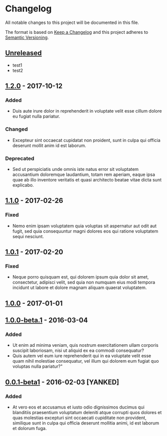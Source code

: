 # Changelog
All notable changes to this project will be documented in this file.

The format is based on [Keep a Changelog](http://keepachangelog.com/en/1.0.0/)
and this project adheres to [Semantic Versioning](http://semver.org/spec/v2.0.0.html).

## [Unreleased]
- test1
- test2

## [1.2.0] - 2017-10-12
### Added
- Duis aute irure dolor in reprehenderit in voluptate velit esse cillum dolore eu fugiat nulla pariatur.

### Changed
- Excepteur sint occaecat cupidatat non proident, sunt in culpa qui officia deserunt mollit anim id est laborum.

### Deprecated
- Sed ut perspiciatis unde omnis iste natus error sit voluptatem accusantium doloremque laudantium, totam rem aperiam, eaque ipsa quae ab illo inventore veritatis et quasi architecto beatae vitae dicta sunt explicabo.

## [1.1.0] - 2017-02-26
### Fixed
-  Nemo enim ipsam voluptatem quia voluptas sit aspernatur aut odit aut fugit, sed quia consequuntur magni dolores eos qui ratione voluptatem sequi nesciunt.

## [1.0.1] - 2017-02-20
### Fixed
- Neque porro quisquam est, qui dolorem ipsum quia dolor sit amet, consectetur, adipisci velit, sed quia non numquam eius modi tempora incidunt ut labore et dolore magnam aliquam quaerat voluptatem.

## [1.0.0] - 2017-01-01

## [1.0.0-beta.1] - 2016-03-04
### Added
- Ut enim ad minima veniam, quis nostrum exercitationem ullam corporis suscipit laboriosam, nisi ut aliquid ex ea commodi consequatur?
- Quis autem vel eum iure reprehenderit qui in ea voluptate velit esse quam nihil molestiae consequatur, vel illum qui dolorem eum fugiat quo voluptas nulla pariatur?"

## [0.0.1-beta1] - 2016-02-03 [YANKED]
### Added
- At vero eos et accusamus et iusto odio dignissimos ducimus qui blanditiis praesentium voluptatum deleniti atque corrupti quos dolores et quas molestias excepturi sint occaecati cupiditate non provident, similique sunt in culpa qui officia deserunt mollitia animi, id est laborum et dolorum fuga.

[Unreleased]: https://bitbucket.org/organisation_name/repository_name/branches/compare/develop%0Dv2.0.0
[2.0.0]: https://bitbucket.org/organisation_name/repository_name/branches/compare/v2.0.0%0Dv1.2.0
[1.2.0]: https://bitbucket.org/organisation_name/repository_name/branches/compare/v1.2.0%0Dv1.1.0
[1.1.0]: https://bitbucket.org/organisation_name/repository_name/branches/compare/v1.1.0%0Dv1.0.1
[1.0.1]: https://bitbucket.org/organisation_name/repository_name/branches/compare/v1.0.1%0Dv1.0.0
[1.0.0]: https://bitbucket.org/organisation_name/repository_name/branches/compare/v1.0.0%0Dv1.0.0-beta.1
[1.0.0-beta.1]: https://bitbucket.org/organisation_name/repository_name/branches/compare/v1.0.0-beta.1%0Dv0.0.1-beta1
[0.0.1-beta1]: https://bitbucket.org/organisation_name/repository_name/commits/tag/v0.0.1-beta1
